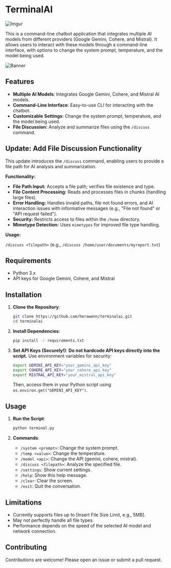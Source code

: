 # TerminalAI

![Imgur](https://i.imgur.com/ETMGHFf.png)

This is a command-line chatbot application that integrates multiple AI models from different providers (Google Gemini, Cohere, and Mistral). It allows users to interact with these models through a command-line interface, with options to change the system prompt, temperature, and the model being used.

![Banner](https://i.imgur.com/eu7TdcC.png)

## Features

- **Multiple AI Models**: Integrates Google Gemini, Cohere, and Mistral AI models.
- **Command-Line Interface**: Easy-to-use CLI for interacting with the chatbot.
- **Customizable Settings**: Change the system prompt, temperature, and the model being used.
- **File Discussion:** Analyze and summarize files using the `/discuss` command.


## Update: Add File Discussion Functionality

This update introduces the `/discuss` command, enabling users to provide a file path for AI analysis and summarization.

**Functionality:**

* **File Path Input:** Accepts a file path; verifies file existence and type.
* **File Content Processing:** Reads and processes files in chunks (handling large files).
* **Error Handling:** Handles invalid paths, file not found errors, and AI interaction issues with informative messages (e.g., "File not found" or "API request failed").
* **Security:** Restricts access to files within the `/home` directory.
* **Mimetype Detection:** Uses `mimetypes` for improved file type handling.

**Usage:**

`/discuss <filepath>`  (e.g., `/discuss /home/user/documents/myreport.txt`)


## Requirements

- Python 3.x
- API keys for Google Gemini, Cohere, and Mistral


## Installation

1. **Clone the Repository**:
   ```bash
   git clone https://github.com/herawenn/terminalai.git
   cd terminalai
   ```

2. **Install Dependencies**:
   ```bash
   pip install -r requirements.txt
   ```

3. **Set API Keys (Securely!)**:  **Do not hardcode API keys directly into the script.** Use environment variables for security:

   ```bash
   export GEMINI_API_KEY="your_gemini_api_key"
   export COHERE_API_KEY="your_cohere_api_key"
   export MISTRAL_API_KEY="your_mistral_api_key"
   ```
   Then, access them in your Python script using `os.environ.get("GEMINI_API_KEY")`.

## Usage

1. **Run the Script**:
   ```bash
   python terminal.py
   ```

2. **Commands**:
   - `/system <prompt>`: Change the system prompt.
   - `/temp <value>`: Change the temperature.
   - `/model <api>`: Change the API (gemini, cohere, mistral).
   - `/discuss <filepath>`: Analyze the specified file.
   - `/settings`: Show current settings.
   - `/help`: Show this help message.
   - `/clear`: Clear the screen.
   - `/exit`: Quit the conversation.

## Limitations

* Currently supports files up to [Insert File Size Limit, e.g., 5MB].
* May not perfectly handle all file types.
* Performance depends on the speed of the selected AI model and network connection.


## Contributing

Contributions are welcome! Please open an issue or submit a pull request.
